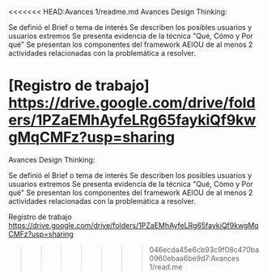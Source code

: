 <<<<<<< HEAD:Avances 1/readme.md
Avances Design Thinking:

Se definió el Brief o tema de interés
Se describen los posibles usuarios y usuarios extremos
Se presenta evidencia de la técnica "Qué, Cómo y Por qué"
Se presentan los componentes del framework AEIOU de al menos 2 actividades relacionadas con la problemática a resolver.

[Registro de trabajo] https://drive.google.com/drive/folders/1PZaEMhAyfeLRg65faykiQf9kwgMqCMFz?usp=sharing
=======
Avances Design Thinking:

Se definió el Brief o tema de interés
Se describen los posibles usuarios y usuarios extremos
Se presenta evidencia de la técnica "Qué, Cómo y Por qué"
Se presentan los componentes del framework AEIOU de al menos 2 actividades relacionadas con la problemática a resolver.

Registro de trabajo
https://drive.google.com/drive/folders/1PZaEMhAyfeLRg65faykiQf9kwgMqCMFz?usp=sharing
>>>>>>> 046ecda45e6cb93c9f08c470ba0960ebaa6be9d7:Avances 1/read.me
